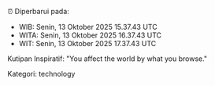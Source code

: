 ⏰ Diperbarui pada:
- WIB: Senin, 13 Oktober 2025 15.37.43 UTC
- WITA: Senin, 13 Oktober 2025 16.37.43 UTC
- WIT: Senin, 13 Oktober 2025 17.37.43 UTC

Kutipan Inspiratif:
"You affect the world by what you browse."


Kategori: technology

